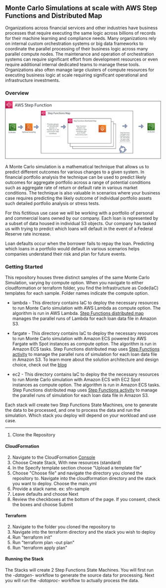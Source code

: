 ## Monte Carlo Simulations at scale with AWS Step Functions and Distributed Map

Organizations across financial services and other industries have business processes that require executing the same logic across billions of records for their machine learning and compliance needs. Many organizations rely on internal custom orchestration systems or big data frameworks to coordinate the parallel processing of their business logic across many parallel compute nodes. The maintenance and operation of orchestration systems can require significant effort from development resources or even require additional internal dedicated teams to manage these tools. Organizations also often manage large clusters of compute resources for executing business logic at scale requiring significant operational and infrastructure investments.

### Overview
![Overview](./.images/service-layout.png "Overview")

A Monte Carlo simulation is a mathematical technique that allows us to predict different outcomes for various changes to a given system. In financial portfolio analysis the technique can be used to predict likely outcomes for aggregate portfolio across a range of potential conditions such as aggregate rate of return or default rate in various market conditions.  The technique is also valuable in scenarios where your business case requires predicting the likely outcome of individual portfolio assets such detailed portfolio analysis or stress tests.

For this fictitious use case we will be working with a portfolio of personal and commercial loans owned by our company. Each loan is represented by a subset of data housed in individual S3 objects. Our company has tasked us with trying to predict which loans will default in the event of a Federal Reserve rate increase. 

Loan defaults occur when the borrower fails to repay the loan. Predicting which loans in a portfolio would default in various scenarios helps companies understand their risk and plan for future events.

### Getting Started
This repository houses three distinct samples of the same Monte Carlo Simulation, varying by compute option. When you navigate to either cloudformation or terraform folder, you find the Infrastructure as Code(IaC) templates for each sample. Folder names indicate the compute option.

- lambda - This directory contains IaC to deploy the necessary resources to run Monte Carlo simulation with AWS Lambda as compute option. The algorithm is run in AWS Lambda. [Step Functions distributed map](https://docs.aws.amazon.com/step-functions/latest/dg/use-dist-map-orchestrate-large-scale-parallel-workloads.html) manages the parallel runs of Lambda for each loan data file in Amazon S3.

- fargate - This directory contains IaC to deploy the necessary resources to run Monte Carlo simulation with Amazon ECS powered by AWS Fargate with Spot instances as compute option. The algorithm is run in Amazon ECS tasks. Step Functions distributed map uses [Step Functions activity](https://docs.aws.amazon.com/step-functions/latest/dg/concepts-activities.html) to manage the parallel runs of simulation for each loan data file in Amazon S3. To learn more about the solution architecture and design choice, check out the [blog]()

- ec2 - This directory contains IaC to deploy the the necessary resources to run Monte Carlo simulation with Amazon ECS with EC2 Spot instances as compute option. The algorithm is run in Amazon ECS tasks. Step Functions distributed map uses [Step Functions activity](https://docs.aws.amazon.com/step-functions/latest/dg/concepts-activities.html) to manage the parallel runs of simulation for each loan data file in Amazon S3.

Each stack will create two Step Functions State Machines, one to generate the data to be processed, and one to process the data and run the simulation. Which stack you deploy will depend on your workload and use case.

---

1. Clone the Repository

#### CloudFormation
2. Navigate to the CloudFormation [Console]('https://console.aws.amazon.com/cloudformation/home')
3. Choose Create Stack, With new resources (standard)
4. In the Specify template section choose "Upload a template file"
5. Choose "Choose file" and navigate the directory you cloned the repository to. Navigate into the cloudformation directory and the stack you want to deploy. Choose the main.yml
6. Provide a stack name. ex: sfn-sample
7. Leave defaults and choose Next
8. Review the checkboxes at the bottom of the page. If you consent, check the boxes and choose Submit

#### Terraform
2. Navigate to the folder you cloned the repository to
3. Navigate into the terraform directory and the stack you wish to deploy
4. Run "terraform init"
5. Run "terraform plan -out plan"
6. Run "terraform apply plan"

#### Running the Stack
The Stacks will create 2 Step Functions State Machines. You will first run the *-datagen-* workflow to generate the source data for processing. Next you will run the *-dataproc-* workflow to actually process the data.
